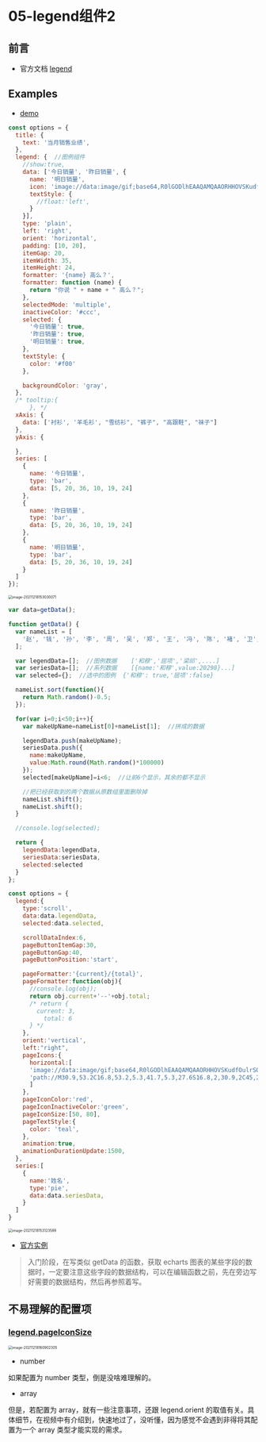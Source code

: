 # 05-legend组件2

## 前言

- 官方文档 [legend](https://echarts.apache.org/v4/zh/option.html#legend)

## Examples

- [demo](../codes/cxh/配置项legend.html)

```js
const options = {
  title: {
    text: '当月销售业绩',
  },
  legend: {  //图例组件
    //show:true,
    data: ['今日销量', '昨日销量', {
      name: '明日销量',
      icon: 'image://data:image/gif;base64,R0lGODlhEAAQAMQAAORHHOVSKudfOulrSOp3WOyDZu6QdvCchPGolfO0o/XBs/fNwfjZ0frl3/zy7////wAAAAAAAAAAAAAAAAAAAAAAAAAAAAAAAAAAAAAAAAAAAAAAAAAAAAAAAAAAAAAAACH5BAkAABAALAAAAAAQABAAAAVVICSOZGlCQAosJ6mu7fiyZeKqNKToQGDsM8hBADgUXoGAiqhSvp5QAnQKGIgUhwFUYLCVDFCrKUE1lBavAViFIDlTImbKC5Gm2hB0SlBCBMQiB0UjIQA7',
      textStyle: {
        //float:'left',
      }
    }],
    type: 'plain',
    left: 'right',
    orient: 'horizontal',
    padding: [10, 20],
    itemGap: 20,
    itemWidth: 35,
    itemHeight: 24,
    formatter: '{name} 高么？',
    formatter: function (name) {
      return "你说 " + name + " 高么？";
    },
    selectedMode: 'multiple',
    inactiveColor: '#ccc',
    selected: {
      '今日销量': true,
      '昨日销量': true,
      '明日销量': true,
    },
    textStyle: {
      color: '#f00'
    },

    backgroundColor: 'gray',
  },
  /* tooltip:{
      }, */
  xAxis: {
    data: ['衬衫', '羊毛衫', "雪纺衫", "裤子", "高跟鞋", "袜子"]
  },
  yAxis: {

  },
  series: [
    {
      name: '今日销量',
      type: 'bar',
      data: [5, 20, 36, 10, 19, 24]
    },
    {
      name: '昨日销量',
      type: 'bar',
      data: [5, 20, 36, 10, 19, 24]
    },
    {
      name: '明日销量',
      type: 'bar',
      data: [5, 20, 36, 10, 19, 24]
    }
  ]
});
```

<img src="https://gitee.com/dahuyou_top/pic-bed/raw/master/uPic/image-20211218153030071.png" alt="image-20211218153030071" style="zoom:50%;" />

```js
var data=getData();

function getData() {
  var nameList = [
    '赵', '钱', '孙', '李', '周', '吴', '郑', '王', '冯', '陈', '褚', '卫', '蒋', '沈', '韩', '杨', '朱', '秦', '尤', '许', '何', '吕', '施', '张', '孔', '曹', '严', '华', '金', '魏', '陶', '姜', '戚', '谢', '邹', '喻', '柏', '水', '窦', '章', '云', '苏', '潘', '葛', '奚', '范', '彭', '郎', '鲁', '韦', '昌', '马', '苗', '凤', '花', '方', '俞', '任', '袁', '柳', '酆', '鲍', '史', '唐', '费', '廉', '岑', '薛', '雷', '贺', '倪', '汤', '滕', '殷', '罗', '毕', '郝', '邬', '安', '常', '乐', '于', '时', '傅', '皮', '卞', '齐', '康', '伍', '余', '元', '卜', '顾', '孟', '平', '黄', '和', '穆', '萧', '尹', '姚', '邵', '湛', '汪', '祁', '毛', '禹', '狄', '米', '贝', '明', '臧', '计', '伏', '成', '戴', '谈', '宋', '茅', '庞', '熊', '纪', '舒', '屈', '项', '祝', '董', '梁', '杜', '阮', '蓝', '闵', '席', '季', '麻', '强', '贾', '路', '娄', '危'
  ];

  var legendData=[];  //图例数据    ['和穆','屈项','梁祁',....]
  var seriesData=[];  //系列数据    [{name:'和穆',value:20298}...]
  var selected={};  //选中的图例  {'和穆': true,'屈项':false}

  nameList.sort(function(){
    return Math.random()-0.5;
  });

  for(var i=0;i<50;i++){
    var makeUpName=nameList[0]+nameList[1];  //拼成的数据

    legendData.push(makeUpName);
    seriesData.push({
      name:makeUpName,
      value:Math.round(Math.random()*100000)
    });
    selected[makeUpName]=i<6;  //让前6个显示，其余的都不显示

    //把已经获取到的两个数据从原数组里面删除掉
    nameList.shift();
    nameList.shift();
  }

  //console.log(selected);

  return {
    legendData:legendData,
    seriesData:seriesData,
    selected:selected
  }
};

const options = {
  legend:{
    type:'scroll',
    data:data.legendData,
    selected:data.selected,

    scrollDataIndex:6,
    pageButtonItemGap:30,
    pageButtonGap:40,
    pageButtonPosition:'start',

    pageFormatter:'{current}/{total}',
    pageFormatter:function(obj){
      //console.log(obj);
      return obj.current+'--'+obj.total;
      /* return {
        current: 3,
          total: 6
      } */
    },
    orient:'vertical',
    left:"right",
    pageIcons:{
      horizontal:[
      'image://data:image/gif;base64,R0lGODlhEAAQAMQAAORHHOVSKudfOulrSOp3WOyDZu6QdvCchPGolfO0o/XBs/fNwfjZ0frl3/zy7////wAAAAAAAAAAAAAAAAAAAAAAAAAAAAAAAAAAAAAAAAAAAAAAAAAAAAAAAAAAAAAAACH5BAkAABAALAAAAAAQABAAAAVVICSOZGlCQAosJ6mu7fiyZeKqNKToQGDsM8hBADgUXoGAiqhSvp5QAnQKGIgUhwFUYLCVDFCrKUE1lBavAViFIDlTImbKC5Gm2hB0SlBCBMQiB0UjIQA7',
      'path://M30.9,53.2C16.8,53.2,5.3,41.7,5.3,27.6S16.8,2,30.9,2C45,2,56.4,13.5,56.4,27.6S45,53.2,30.9,53.2z M30.9,3.5C17.6,3.5,6.8,14.4,6.8,27.6c0,13.3,10.8,24.1,24.101,24.1C44.2,51.7,55,40.9,55,27.6C54.9,14.4,44.1,3.5,30.9,3.5z M36.9,35.8c0,0.601-0.4,1-0.9,1h-1.3c-0.5,0-0.9-0.399-0.9-1V19.5c0-0.6,0.4-1,0.9-1H36c0.5,0,0.9,0.4,0.9,1V35.8z M27.8,35.8 c0,0.601-0.4,1-0.9,1h-1.3c-0.5,0-0.9-0.399-0.9-1V19.5c0-0.6,0.4-1,0.9-1H27c0.5,0,0.9,0.4,0.9,1L27.8,35.8L27.8,35.8z'
      ]
    },
    pageIconColor:'red',
    pageIconInactiveColor:'green',
    pageIconSize:[50, 80],
    pageTextStyle:{
      color: 'teal',
    },
    animation:true,
    animationDurationUpdate:1500,
  },
  series:[
    {
      name:'姓名',
      type:'pie',
      data:data.seriesData,
    }
  ]
}
```

<img src="https://gitee.com/dahuyou_top/pic-bed/raw/master/uPic/image-20211218153123589.png" alt="image-20211218153123589" style="zoom:50%;" />

- [官方实例](https://echarts.apache.org/v4/examples/zh/editor.html?c=pie-legend)

> 入门阶段，在写类似 getData 的函数，获取 echarts 图表的某些字段的数据时，一定要注意这些字段的数据结构，可以在编辑函数之前，先在旁边写好需要的数据结构，然后再参照着写。

## 不易理解的配置项

### [legend.pageIconSize](https://echarts.apache.org/v4/zh/option.html#legend.pageIconSize)

<img src="https://gitee.com/dahuyou_top/pic-bed/raw/master/uPic/image-20211218160902305.png" alt="image-20211218160902305" style="zoom:50%;" />

- number

如果配置为 number 类型，倒是没啥难理解的。

- array

但是，若配置为 array，就有一些注意事项，还跟 legend.orient 的取值有关。具体细节，在视频中有介绍到，快速地过了，没听懂，因为感觉不会遇到非得将其配置为一个 array 类型才能实现的需求。